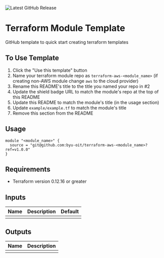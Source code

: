 ![Latest GitHub Release](https://img.shields.io/github/v/release/byu-oit/terraform-aws-<module_name>?sort=semver)

# Terraform Module Template
GitHub template to quick start creating terraform templates

## To Use Template
1. Click the "Use this template" button 
2. Name your terraform module repo as `terraform-aws-<module_name>` (if creating non-AWS module change `aws` to the cloud provider)
3. Rename this README's title to the title you named your repo in #2
4. Update the shield badge URL to match the module's repo at the top of this README
5. Update this README to match the module's title (in the usage section)
6. Update `example/example.tf` to match the module's title
7. Remove this section from the README
 
## Usage
```hcl
module "<module_name>" {
  source = "git@github.com:byu-oit/terraform-aws-<module_name>?ref=v1.0.0"
}
```

## Requirements
* Terraform version 0.12.16 or greater

## Inputs
| Name | Description | Default |
| --- | --- | --- |
| | | |

## Outputs
| Name | Description |
| --- | --- |
| | |
